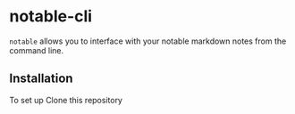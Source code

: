 # notable-cli

`notable` allows you to interface with your notable markdown notes from the command line.

## Installation

To set up Clone this repository 

## 
